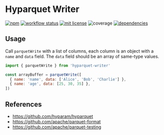 # Hyparquet Writer

[![npm](https://img.shields.io/npm/v/hyparquet-writer)](https://www.npmjs.com/package/hyparquet-writer)
[![workflow status](https://github.com/hyparam/hyparquet-writer/actions/workflows/ci.yml/badge.svg)](https://github.com/hyparam/hyparquet-writer/actions)
[![mit license](https://img.shields.io/badge/License-MIT-orange.svg)](https://opensource.org/licenses/MIT)
![coverage](https://img.shields.io/badge/Coverage-96-darkred)
[![dependencies](https://img.shields.io/badge/Dependencies-0-blueviolet)](https://www.npmjs.com/package/hyparquet?activeTab=dependencies)

## Usage

Call `parquetWrite` with a list of columns, each column is an object with a `name` and `data` field. The `data` field should be an array of same-type values.

```javascript
import { parquetWrite } from 'hyparquet-writer'

const arrayBuffer = parquetWrite([
  { name: 'name', data: ['Alice', 'Bob', 'Charlie'] },
  { name: 'age', data: [25, 30, 35] },
])
```

## References

 - https://github.com/hyparam/hyparquet
 - https://github.com/apache/parquet-format
 - https://github.com/apache/parquet-testing

